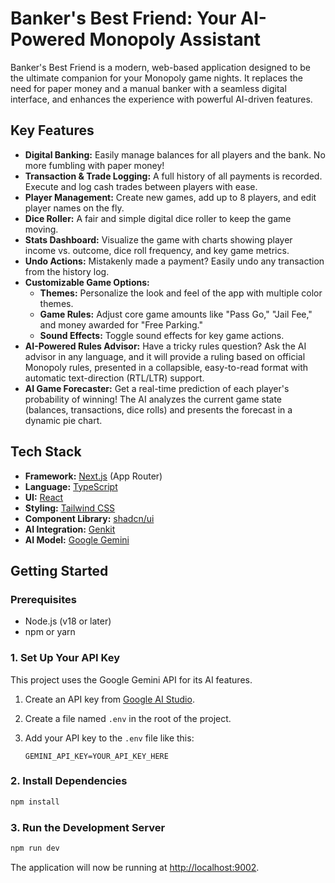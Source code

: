 # Banker's Best Friend: Your AI-Powered Monopoly Assistant

Banker's Best Friend is a modern, web-based application designed to be the ultimate companion for your Monopoly game nights. It replaces the need for paper money and a manual banker with a seamless digital interface, and enhances the experience with powerful AI-driven features.

## Key Features

- **Digital Banking:** Easily manage balances for all players and the bank. No more fumbling with paper money!
- **Transaction & Trade Logging:** A full history of all payments is recorded. Execute and log cash trades between players with ease.
- **Player Management:** Create new games, add up to 8 players, and edit player names on the fly.
- **Dice Roller:** A fair and simple digital dice roller to keep the game moving.
- **Stats Dashboard:** Visualize the game with charts showing player income vs. outcome, dice roll frequency, and key game metrics.
- **Undo Actions:** Mistakenly made a payment? Easily undo any transaction from the history log.
- **Customizable Game Options:**
    - **Themes:** Personalize the look and feel of the app with multiple color themes.
    - **Game Rules:** Adjust core game amounts like "Pass Go," "Jail Fee," and money awarded for "Free Parking."
    - **Sound Effects:** Toggle sound effects for key game actions.
- **AI-Powered Rules Advisor:** Have a tricky rules question? Ask the AI advisor in any language, and it will provide a ruling based on official Monopoly rules, presented in a collapsible, easy-to-read format with automatic text-direction (RTL/LTR) support.
- **AI Game Forecaster:** Get a real-time prediction of each player's probability of winning! The AI analyzes the current game state (balances, transactions, dice rolls) and presents the forecast in a dynamic pie chart.

## Tech Stack

- **Framework:** [Next.js](https://nextjs.org/) (App Router)
- **Language:** [TypeScript](https://www.typescriptlang.org/)
- **UI:** [React](https://reactjs.org/)
- **Styling:** [Tailwind CSS](https://tailwindcss.com/)
- **Component Library:** [shadcn/ui](https://ui.shadcn.com/)
- **AI Integration:** [Genkit](https://firebase.google.com/docs/genkit)
- **AI Model:** [Google Gemini](https://ai.google.dev/)

## Getting Started

### Prerequisites

- Node.js (v18 or later)
- npm or yarn

### 1. Set Up Your API Key

This project uses the Google Gemini API for its AI features.

1.  Create an API key from [Google AI Studio](https://aistudio.google.com/app/apikey).
2.  Create a file named `.env` in the root of the project.
3.  Add your API key to the `.env` file like this:

    ```
    GEMINI_API_KEY=YOUR_API_KEY_HERE
    ```

### 2. Install Dependencies

```bash
npm install
```

### 3. Run the Development Server

```bash
npm run dev
```

The application will now be running at [http://localhost:9002](http://localhost:9002).
